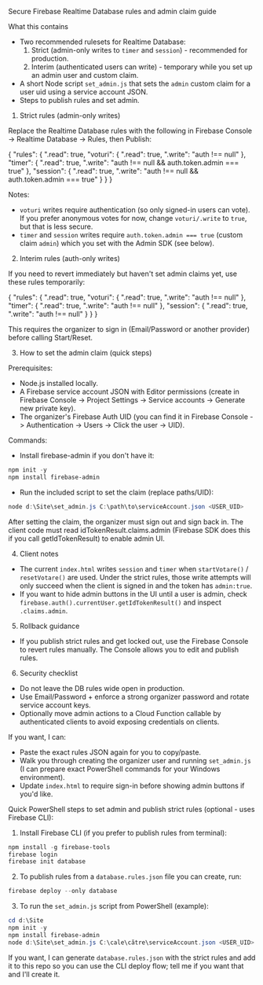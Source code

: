 Secure Firebase Realtime Database rules and admin claim guide

What this contains
- Two recommended rulesets for Realtime Database:
  1) Strict (admin-only writes to `timer` and `session`) - recommended for production.
  2) Interim (authenticated users can write) - temporary while you set up an admin user and custom claim.
- A short Node script `set_admin.js` that sets the `admin` custom claim for a user uid using a service account JSON.
- Steps to publish rules and set admin.

1) Strict rules (admin-only writes)

Replace the Realtime Database rules with the following in Firebase Console -> Realtime Database -> Rules, then Publish:

{
  "rules": {
    ".read": true,
    "voturi": {
      ".read": true,
      ".write": "auth !== null"
    },
    "timer": {
      ".read": true,
      ".write": "auth !== null && auth.token.admin === true"
    },
    "session": {
      ".read": true,
      ".write": "auth !== null && auth.token.admin === true"
    }
  }
}

Notes:
- `voturi` writes require authentication (so only signed-in users can vote). If you prefer anonymous votes for now, change `voturi/.write` to `true`, but that is less secure.
- `timer` and `session` writes require `auth.token.admin === true` (custom claim `admin`) which you set with the Admin SDK (see below).

2) Interim rules (auth-only writes)

If you need to revert immediately but haven't set admin claims yet, use these rules temporarily:

{
  "rules": {
    ".read": true,
    "voturi": {
      ".read": true,
      ".write": "auth !== null"
    },
    "timer": {
      ".read": true,
      ".write": "auth !== null"
    },
    "session": {
      ".read": true,
      ".write": "auth !== null"
    }
  }
}

This requires the organizer to sign in (Email/Password or another provider) before calling Start/Reset.

3) How to set the admin claim (quick steps)

Prerequisites:
- Node.js installed locally.
- A Firebase service account JSON with Editor permissions (create in Firebase Console -> Project Settings -> Service accounts -> Generate new private key).
- The organizer's Firebase Auth UID (you can find it in Firebase Console -> Authentication -> Users -> Click the user -> UID).

Commands:
- Install firebase-admin if you don't have it:

```powershell
npm init -y
npm install firebase-admin
```

- Run the included script to set the claim (replace paths/UID):

```powershell
node d:\Site\set_admin.js C:\path\to\serviceAccount.json <USER_UID>
```

After setting the claim, the organizer must sign out and sign back in. The client code must read idTokenResult.claims.admin (Firebase SDK does this if you call getIdTokenResult) to enable admin UI.

4) Client notes
- The current `index.html` writes `session` and `timer` when `startVotare()` / `resetVotare()` are used. Under the strict rules, those write attempts will only succeed when the client is signed in and the token has `admin:true`.
- If you want to hide admin buttons in the UI until a user is admin, check `firebase.auth().currentUser.getIdTokenResult()` and inspect `.claims.admin`.

5) Rollback guidance
- If you publish strict rules and get locked out, use the Firebase Console to revert rules manually. The Console allows you to edit and publish rules.

6) Security checklist
- Do not leave the DB rules wide open in production.
- Use Email/Password + enforce a strong organizer password and rotate service account keys.
- Optionally move admin actions to a Cloud Function callable by authenticated clients to avoid exposing credentials on clients.

If you want, I can:
- Paste the exact rules JSON again for you to copy/paste.
- Walk you through creating the organizer user and running `set_admin.js` (I can prepare exact PowerShell commands for your Windows environment).
- Update `index.html` to require sign-in before showing admin buttons if you'd like.

Quick PowerShell steps to set admin and publish strict rules (optional - uses Firebase CLI):

1) Install Firebase CLI (if you prefer to publish rules from terminal):

```powershell
npm install -g firebase-tools
firebase login
firebase init database
```

2) To publish rules from a `database.rules.json` file you can create, run:

```powershell
firebase deploy --only database
```

3) To run the `set_admin.js` script from PowerShell (example):

```powershell
cd d:\Site
npm init -y
npm install firebase-admin
node d:\Site\set_admin.js C:\cale\către\serviceAccount.json <USER_UID>
```

If you want, I can generate `database.rules.json` with the strict rules and add it to this repo so you can use the CLI deploy flow; tell me if you want that and I'll create it.
